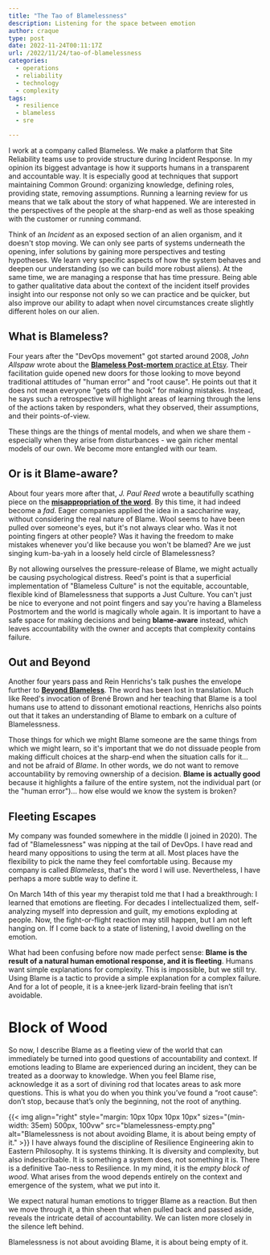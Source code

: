 ```yaml
---
title: "The Tao of Blamelessness"
description: Listening for the space between emotion
author: craque
type: post
date: 2022-11-24T00:11:17Z
url: /2022/11/24/tao-of-blamelessness
categories:
  - operations
  - reliability
  - technology
  - complexity
tags:
  - resilience
  - blameless
  - sre

---
```


I work at a company called Blameless. We make a platform that Site Reliability teams use to provide structure during Incident Response. In my opinion its biggest advantage is how it supports humans in a transparent and accountable way. It is especially good at techniques that support maintaining Common Ground: organizing knowledge, defining roles, providing state, removing assumptions. Running a learning review for us means that we talk about the story of what happened. We are interested in the perspectives of the people at the sharp-end as well as those speaking with the customer or running command.

Think of an _Incident_ as an exposed section of an alien organism, and it doesn't stop moving. We can only see parts of systems underneath the opening, infer solutions by gaining more perspectives and testing hypotheses. We learn very specific aspects of how the system behaves and deepen our understanding (so we can build more robust aliens). At the same time, we are managing a response that has time pressure. Being able to gather qualitative data about the context of the incident itself provides insight into our response not only so we can practice and be quicker, but also improve our ability to adapt when novel circumstances create slightly different holes on our alien.

## What is Blameless?

Four years after the "DevOps movement" got started around 2008, _John Allspaw_ wrote about the [**Blameless Post-mortem** practice at Etsy](https://www.etsy.com/codeascraft/blameless-postmortems). Their facilitation guide opened new doors for those looking to move beyond traditional attitudes of "human error" and "root cause". He points out that it does not mean everyone "gets off the hook" for making mistakes. Instead, he says such a retrospective will highlight areas of learning through the lens of the actions taken by responders, what they observed, their assumptions, and their points-of-view.

These things are the things of mental models, and when we share them - especially when they arise from disturbances - we gain richer mental models of our own. We become more entangled with our team.

## Or is it Blame-aware?

About four years more after that, _J. Paul Reed_ wrote a beautifully scathing piece on the [**misappropriation of the word**](https://techbeacon.com/app-dev-testing/blameless-postmortems-dont-work-heres-what-does). By this time, it had indeed become a _fad_. Eager companies applied the idea in a saccharine way, without considering the real nature of Blame. Wool seems to have been pulled over someone's eyes, but it's not always clear who. Was it not pointing fingers at other people? Was it having the freedom to make mistakes whenever you'd like because you won't be blamed? Are we just singing kum-ba-yah in a loosely held circle of Blamelessness?

By not allowing ourselves the pressure-release of Blame, we might actually be causing psychological distress. Reed's point is that a superficial implementation of "Blameless Culture" is not the equitable, accountable, flexible kind of Blamelessness that supports a Just Culture. You can't just be nice to everyone and not point fingers and say you're having a Blameless Postmortem and the world is magically whole again. It is important to have a safe space for making decisions and being **blame-aware** instead, which leaves accountability with the owner and accepts that complexity contains failure.


## Out and Beyond

Another four years pass and Rein Henrichs's talk pushes the envelope further to [**Beyond Blameless**](https://youtu.be/gfINfi2K1lE). The word has been lost in translation. Much like Reed's invocation of Brené Brown and her teaching that Blame is a tool humans use to attend to dissonant emotional reactions, Henrichs also points out that it takes an understanding of Blame to embark on a culture of Blamelessness.

Those things for which we might Blame someone are the same things from which we might learn, so it's important that we do not dissuade people from making difficult choices at the sharp-end when the situation calls for it... and not be afraid of _Blame_. In other words, we do not want to remove accountability by removing ownership of a decision. **Blame is actually good** because it highlights a failure of the entire system, not the individual part (or the "human error")... how else would we know the system is broken?


## Fleeting Escapes

My company was founded somewhere in the middle (I joined in 2020). The fad of "Blamelessness" was nipping at the tail of DevOps. I have read and heard many oppositions to using the term at all. Most places have the flexibility to pick the name they feel comfortable using. Because my company is called _Blameless_, that's the word I will use. Nevertheless, I have perhaps a more subtle way to define it.

On March 14th of this year my therapist told me that I had a breakthrough: I learned that emotions are fleeting. For decades I intellectualized them, self-analyzing myself into depression and guilt, my emotions exploding at people. Now, the fight-or-flight reaction may still happen, but I am not left hanging on. If I come back to a state of listening, I avoid dwelling on the emotion.

What had been confusing before now made perfect sense: **Blame is the result of a natural human emotional response, and it is fleeting**. Humans want simple explanations for complexity. This is impossible, but we still try. Using Blame is a tactic to provide a simple explanation for a complex failure. And for a lot of people, it is a knee-jerk lizard-brain feeling that isn’t avoidable.


# Block of Wood

So now, I describe Blame as a fleeting view of the world that can immediately be turned into good questions of accountability and context. If emotions leading to Blame are experienced during an incident, they can be treated as a doorway to knowledge. When you feel Blame rise, acknowledge it as a sort of divining rod that locates areas to ask more questions. This is what you do when you think you’ve found a “root cause”: don’t stop, because that’s only the beginning, not the root of anything.

{{< img align="right" style="margin: 10px 10px 10px 10px" sizes="(min-width: 35em) 500px, 100vw" src="blamelessness-empty.png" alt="Blamelessness is not about avoiding Blame, it is about being empty of it." >}}
I have always found the discipline of Resilience Engineering akin to Eastern Philosophy. It is systems thinking. It is diversity and complexity, but also indescribable. It is something a system does, not something it is. There is a definitive Tao-ness to Resilience. In my mind, it is the _empty block of wood_. What arises from the wood depends entirely on the context and emergence of the system, what we put into it.

We expect natural human emotions to trigger Blame as a reaction. But then we move through it, a thin sheen that when pulled back and passed aside, reveals the intricate detail of accountability. We can listen more closely in the silence left behind.

Blamelessness is not about avoiding Blame, it is about being empty of it.

